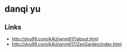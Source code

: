 # danqi yu



## Links

- http://dyu99.com/AAU/wnm617/about.html
- http://dyu99.com/AAU/wnm617/ZenGarden/index.html
